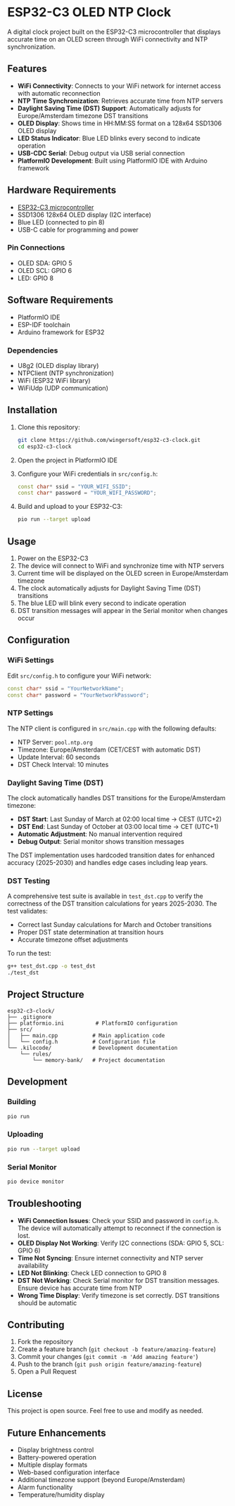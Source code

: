 # ESP32-C3 OLED NTP Clock

A digital clock project built on the ESP32-C3 microcontroller that displays accurate time on an OLED screen through WiFi connectivity and NTP synchronization.

## Features

- **WiFi Connectivity**: Connects to your WiFi network for internet access with automatic reconnection
- **NTP Time Synchronization**: Retrieves accurate time from NTP servers
- **Daylight Saving Time (DST) Support**: Automatically adjusts for Europe/Amsterdam timezone DST transitions
- **OLED Display**: Shows time in HH:MM:SS format on a 128x64 SSD1306 OLED display
- **LED Status Indicator**: Blue LED blinks every second to indicate operation
- **USB-CDC Serial**: Debug output via USB serial connection
- **PlatformIO Development**: Built using PlatformIO IDE with Arduino framework

## Hardware Requirements

- [ESP32-C3 microcontroller](https://github.com/01Space/ESP32-C3-0.42LCD)
- SSD1306 128x64 OLED display (I2C interface)
- Blue LED (connected to pin 8)
- USB-C cable for programming and power

### Pin Connections

- OLED SDA: GPIO 5
- OLED SCL: GPIO 6
- LED: GPIO 8

## Software Requirements

- PlatformIO IDE
- ESP-IDF toolchain
- Arduino framework for ESP32

### Dependencies

- U8g2 (OLED display library)
- NTPClient (NTP synchronization)
- WiFi (ESP32 WiFi library)
- WiFiUdp (UDP communication)

## Installation

1. Clone this repository:
   ```bash
   git clone https://github.com/wingersoft/esp32-c3-clock.git
   cd esp32-c3-clock
   ```

2. Open the project in PlatformIO IDE

3. Configure your WiFi credentials in `src/config.h`:
   ```cpp
   const char* ssid = "YOUR_WIFI_SSID";
   const char* password = "YOUR_WIFI_PASSWORD";
   ```

4. Build and upload to your ESP32-C3:
   ```bash
   pio run --target upload
   ```

## Usage

1. Power on the ESP32-C3
2. The device will connect to WiFi and synchronize time with NTP servers
3. Current time will be displayed on the OLED screen in Europe/Amsterdam timezone
4. The clock automatically adjusts for Daylight Saving Time (DST) transitions
5. The blue LED will blink every second to indicate operation
6. DST transition messages will appear in the Serial monitor when changes occur

## Configuration

### WiFi Settings

Edit `src/config.h` to configure your WiFi network:

```cpp
const char* ssid = "YourNetworkName";
const char* password = "YourNetworkPassword";
```

### NTP Settings

The NTP client is configured in `src/main.cpp` with the following defaults:
- NTP Server: `pool.ntp.org`
- Timezone: Europe/Amsterdam (CET/CEST with automatic DST)
- Update Interval: 60 seconds
- DST Check Interval: 10 minutes

### Daylight Saving Time (DST)

The clock automatically handles DST transitions for the Europe/Amsterdam timezone:

- **DST Start**: Last Sunday of March at 02:00 local time → CEST (UTC+2)
- **DST End**: Last Sunday of October at 03:00 local time → CET (UTC+1)
- **Automatic Adjustment**: No manual intervention required
- **Debug Output**: Serial monitor shows transition messages

The DST implementation uses hardcoded transition dates for enhanced accuracy (2025-2030) and handles edge cases including leap years.

### DST Testing

A comprehensive test suite is available in `test_dst.cpp` to verify the correctness of the DST transition calculations for years 2025-2030. The test validates:

- Correct last Sunday calculations for March and October transitions
- Proper DST state determination at transition hours
- Accurate timezone offset adjustments

To run the test:
```bash
g++ test_dst.cpp -o test_dst
./test_dst
```

## Project Structure

```
esp32-c3-clock/
├── .gitignore
├── platformio.ini          # PlatformIO configuration
├── src/
│   ├── main.cpp           # Main application code
│   └── config.h           # Configuration file
└── .kilocode/             # Development documentation
    └── rules/
        └── memory-bank/   # Project documentation
```

## Development

### Building

```bash
pio run
```

### Uploading

```bash
pio run --target upload
```

### Serial Monitor

```bash
pio device monitor
```

## Troubleshooting

- **WiFi Connection Issues**: Check your SSID and password in `config.h`. The device will automatically attempt to reconnect if the connection is lost.
- **OLED Display Not Working**: Verify I2C connections (SDA: GPIO 5, SCL: GPIO 6)
- **Time Not Syncing**: Ensure internet connectivity and NTP server availability
- **LED Not Blinking**: Check LED connection to GPIO 8
- **DST Not Working**: Check Serial monitor for DST transition messages. Ensure device has accurate time from NTP
- **Wrong Time Display**: Verify timezone is set correctly. DST transitions should be automatic

## Contributing

1. Fork the repository
2. Create a feature branch (`git checkout -b feature/amazing-feature`)
3. Commit your changes (`git commit -m 'Add amazing feature'`)
4. Push to the branch (`git push origin feature/amazing-feature`)
5. Open a Pull Request

## License

This project is open source. Feel free to use and modify as needed.

## Future Enhancements

- Display brightness control
- Battery-powered operation
- Multiple display formats
- Web-based configuration interface
- Additional timezone support (beyond Europe/Amsterdam)
- Alarm functionality
- Temperature/humidity display